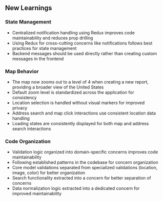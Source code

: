 ## New Learnings

### State Management
- Centralized notification handling using Redux improves code maintainability and reduces prop drilling
- Using Redux for cross-cutting concerns like notifications follows best practices for state management
- Backend messages should be used directly rather than creating custom messages in the frontend

### Map Behavior
- The map now zooms out to a level of 4 when creating a new report, providing a broader view of the United States
- Default zoom level is standardized across the application for consistency
- Location selection is handled without visual markers for improved privacy
- Address search and map click interactions use consistent location data handling
- Loading states are consistently displayed for both map and address search interactions

### Code Organization
- Validation logic organized into domain-specific concerns improves code maintainability
- Following established patterns in the codebase for concern organization
- Core model validations separated from specialized validations (location, image, color) for better organization
- Search functionality extracted into a concern for better separation of concerns
- Data normalization logic extracted into a dedicated concern for improved maintainability
